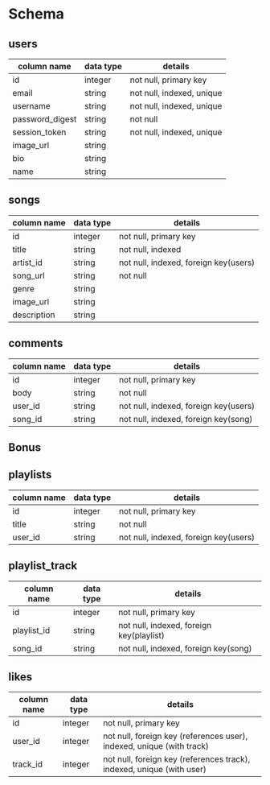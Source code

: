 # Schema

## users

column name     | data type | details
-----------     | --------- | -------
id              | integer   | not null, primary key
email           | string    | not null, indexed, unique
username        | string    | not null, indexed, unique
password_digest | string    | not null
session_token   | string    | not null, indexed, unique
image_url       | string    |
bio             | string    |
name            | string    |


## songs

column name     | data type | details
-----------     | --------- | -------
id              | integer   | not null, primary key
title           | string    | not null, indexed
artist_id       | string    | not null, indexed, foreign key(users)
song_url        | string    | not null
genre           | string    | 
image_url       | string    |
description     | string    |

## comments

column name     | data type | details
-----------     | --------- | -------
id              | integer   | not null, primary key
body            | string    | not null
user_id         | string    | not null, indexed, foreign key(users)
song_id         | string    | not null, indexed, foreign key(song)

## Bonus

## playlists

column name     | data type | details
-----------     | --------- | -------
id              | integer   | not null, primary key
title           | string    | not null
user_id         | string    | not null, indexed, foreign key(users)


## playlist_track

column name     | data type | details
-----------     | --------- | -------
id              | integer   | not null, primary key
playlist_id     | string    | not null, indexed, foreign key(playlist)
song_id         | string    | not null, indexed, foreign key(song)

## likes

column name | data type | details
----------- | --------- | -------
id          |  integer  | not null, primary key
user_id     |  integer  | not null, foreign key (references user), indexed, unique (with track)
track_id    |  integer  | not null, foreign key (references track), indexed, unique (with user)